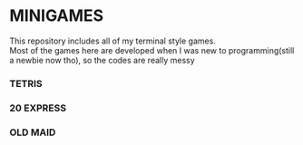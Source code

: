 # MINIGAMES
This repository includes all of my terminal style games. \
Most of the games here are developed when I was new to programming(still a newbie now tho), so the codes are really messy
### TETRIS

### 20 EXPRESS

### OLD MAID
